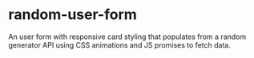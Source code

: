 # random-user-form

An user form with responsive card styling that populates from a random generator API using CSS animations and JS promises to fetch data.
